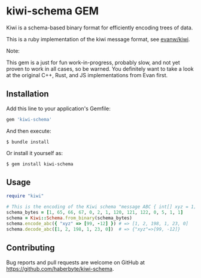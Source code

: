 # kiwi-schema GEM

Kiwi is a schema-based binary format for efficiently encoding trees of data.

This is a ruby implementation of the kiwi message format, see [evanw/kiwi](https://github.com/evanw/kiwi/).

Note:

This gem is a just for fun work-in-progress, probably slow, and not yet proven to work in all cases, so be warned.
You definitely want to take a look at the original C++, Rust, and JS implementations from Evan first.

## Installation

Add this line to your application's Gemfile:

```ruby
gem 'kiwi-schema'
```

And then execute:

    $ bundle install

Or install it yourself as:

    $ gem install kiwi-schema

## Usage

```ruby
require "kiwi"

# This is the encoding of the Kiwi schema "message ABC { int[] xyz = 1; }"
schema_bytes = [1, 65, 66, 67, 0, 2, 1, 120, 121, 122, 0, 5, 1, 1]
schema = Kiwi::Schema.from_binary(schema_bytes)
schema.encode_abc({ "xyz" => [99, -12] }) # => [1, 2, 198, 1, 23, 0]
schema.decode_abc([1, 2, 198, 1, 23, 0])  # => {"xyz"=>[99, -12]}
```

## Contributing

Bug reports and pull requests are welcome on GitHub at https://github.com/haberbyte/kiwi-schema.

